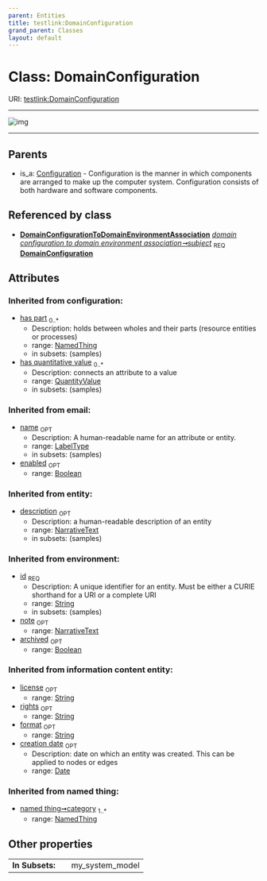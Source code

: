 ```yaml
---
parent: Entities
title: testlink:DomainConfiguration
grand_parent: Classes
layout: default
---
```


# Class: DomainConfiguration




URI: [testlink:DomainConfiguration](https://w3id.org/testlink/vocab/DomainConfiguration)


---

![img](http://yuml.me/diagram/nofunky;dir:TB/class/[QuantityValue],[NamedThing],[DomainConfigurationToDomainEnvironmentAssociation],[DomainConfigurationToDomainEnvironmentAssociation]-%20subject%201..1%3E[DomainConfiguration%7Cversion(i):string%20%3F;license(i):string%20%3F;rights(i):string%20%3F;format(i):string%20%3F;creation_date(i):date%20%3F;id(i):string;name(i):label_type%20%3F;enabled(i):boolean%20%3F;archived(i):boolean%20%3F;description(i):narrative_text%20%3F;note(i):narrative_text%20%3F],[Configuration]%5E-[DomainConfiguration],[Configuration])

---


## Parents

 *  is_a: [Configuration](Configuration.md) - Configuration is the manner in which components are arranged to make up the computer system. Configuration consists of both hardware and software components.

## Referenced by class

 *  **[DomainConfigurationToDomainEnvironmentAssociation](DomainConfigurationToDomainEnvironmentAssociation.md)** *[domain configuration to domain environment association➞subject](domain_configuration_to_domain_environment_association_subject.md)*  <sub>REQ</sub>  **[DomainConfiguration](DomainConfiguration.md)**

## Attributes


### Inherited from configuration:

 * [has part](has_part.md)  <sub>0..*</sub>
    * Description: holds between wholes and their parts (resource entities or processes)
    * range: [NamedThing](NamedThing.md)
    * in subsets: (samples)
 * [has quantitative value](has_quantitative_value.md)  <sub>0..*</sub>
    * Description: connects an attribute to a value
    * range: [QuantityValue](QuantityValue.md)
    * in subsets: (samples)

### Inherited from email:

 * [name](name.md)  <sub>OPT</sub>
    * Description: A human-readable name for an attribute or entity.
    * range: [LabelType](types/LabelType.md)
    * in subsets: (samples)
 * [enabled](enabled.md)  <sub>OPT</sub>
    * range: [Boolean](types/Boolean.md)

### Inherited from entity:

 * [description](description.md)  <sub>OPT</sub>
    * Description: a human-readable description of an entity
    * range: [NarrativeText](types/NarrativeText.md)
    * in subsets: (samples)

### Inherited from environment:

 * [id](id.md)  <sub>REQ</sub>
    * Description: A unique identifier for an entity. Must be either a CURIE shorthand for a URI or a complete URI
    * range: [String](types/String.md)
    * in subsets: (samples)
 * [note](note.md)  <sub>OPT</sub>
    * range: [NarrativeText](types/NarrativeText.md)
 * [archived](archived.md)  <sub>OPT</sub>
    * range: [Boolean](types/Boolean.md)

### Inherited from information content entity:

 * [license](license.md)  <sub>OPT</sub>
    * range: [String](types/String.md)
 * [rights](rights.md)  <sub>OPT</sub>
    * range: [String](types/String.md)
 * [format](format.md)  <sub>OPT</sub>
    * range: [String](types/String.md)
 * [creation date](creation_date.md)  <sub>OPT</sub>
    * Description: date on which an entity was created. This can be applied to nodes or edges
    * range: [Date](types/Date.md)

### Inherited from named thing:

 * [named thing➞category](named_thing_category.md)  <sub>1..*</sub>
    * range: [NamedThing](NamedThing.md)

## Other properties

|  |  |  |
| --- | --- | --- |
| **In Subsets:** | | my_system_model |

